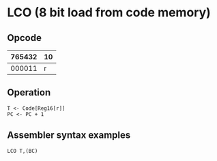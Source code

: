 # LCO (8 bit load from code memory)

## Opcode
| 765432 | 10 |
|--------|----|
| 000011 | r  |

## Operation
```
T <- Code[Reg16[r]]
PC <- PC + 1
```

## Assembler syntax examples
```
LCO T,(BC)
```
